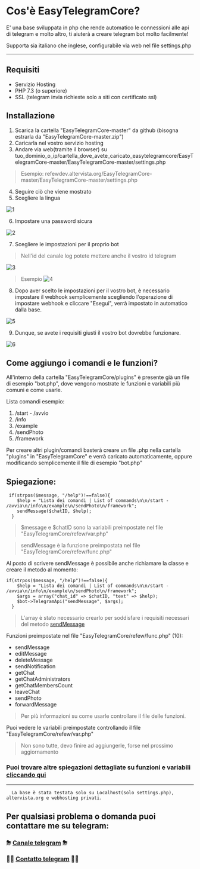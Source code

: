 # Cos'è EasyTelegramCore?
E' una base sviluppata in php che rende automatico le connessioni alle api di telegram e molto altro, ti aiuterà a creare telegram bot molto facilmente!

Supporta sia italiano che inglese, configurabile via web nel file settings.php

------

## Requisiti
- Servizio Hosting
- PHP 7.3 (o superiore)
- SSL (telegram invia richieste solo a siti con certificato ssl)

## Installazione
1) Scarica la cartella "EasyTelegramCore-master" da github (bisogna estrarla da "EasyTelegramCore-master.zip")
2) Caricarla nel vostro servizio hosting
3) Andare via web(tramite il browser) su tuo_dominio_o_ip/cartella_dove_avete_caricato_easytelegramcore/EasyTelegramCore-master/EasyTelegramCore-master/settings.php
> Esempio: refewdev.altervista.org/EasyTelegramCore-master/EasyTelegramCore-master/settings.php
4) Seguire ciò che viene mostrato
5) Scegliere la lingua

![1](https://github.com/RefewDev/EasyTelegramCore/blob/master/docs/it/1.png)

6) Impostare una password sicura

![2](https://github.com/RefewDev/EasyTelegramCore/blob/master/docs/it/2.png)

7) Scegliere le impostazioni per il proprio bot
> Nell'id del canale log potete mettere anche il vostro id telegram

![3](https://github.com/RefewDev/EasyTelegramCore/blob/master/docs/it/3.png)

> Esempio
![4](https://github.com/RefewDev/EasyTelegramCore/blob/master/docs/it/4.png)

8) Dopo aver scelto le impostazioni per il vostro bot, è necessario impostare il webhook semplicemente scegliendo l'operazione di impostare webhook e cliccare "Esegui", verrà impostato in automatico dalla base.

![5](https://github.com/RefewDev/EasyTelegramCore/blob/master/docs/it/5.png)

9) Dunque, se avete i requisiti giusti il vostro bot dovrebbe funzionare.

![6](https://github.com/RefewDev/EasyTelegramCore/blob/master/docs/it/6.png)

## Come aggiungo i comandi e le funzioni?
All'interno della cartella "EasyTelegramCore/plugins" è presente già un file di esempio "bot.php", dove vengono mostrate le funzioni e variabili più comuni e come usarle.

Lista comandi esempio:
1) /start - /avvio
2) /info
3) /example
4) /sendPhoto
5) /framework

Per creare altri plugin/comandi basterà creare un file .php nella cartella "plugins" in "EasyTelegramCore" e verrà caricato automaticamente, oppure modificando semplicemente il file di esempio "bot.php"

Spiegazione:
------
     if(strpos($message, "/help")!==false){
        $help = "Lista dei comandi | List of commands\n\n/start - /avvia\n/info\n/example\n/sendPhoto\n/framework";
        sendMessage($chatID, $help);
      }
> $message e $chatID sono la variabili preimpostate nel file "EasyTelegramCore/refew/var.php"

> sendMessage è la funzione preimpostata nel file "EasyTelegramCore/refew/func.php"

Al posto di scrivere sendMessage è possibile anche richiamare la classe e creare il metodo al momento:

    if(strpos($message, "/help")!==false){
        $help = "Lista dei comandi | List of commands\n\n/start - /avvia\n/info\n/example\n/sendPhoto\n/framework";
        $args = array("chat_id" => $chatID, "text" => $help);
        $bot->TelegramApi("sendMessage", $args);
      }
> L'array è stato necessario crearlo per soddisfare i requisiti necessari del metodo [sendMessage](https://core.telegram.org/bots/api#sendmessage)

Funzioni preimpostate nel file "EasyTelegramCore/refew/func.php" (10):
- sendMessage
- editMessage
- deleteMessage
- sendNotification
- getChat
- getChatAdministrators
- getChatMembersCount
- leaveChat
- sendPhoto
- forwardMessage
> Per più informazioni su come usarle controllare il file delle funzioni. 

Puoi vedere le variabili preimpostate controllando il file "EasyTelegramCore/refew/var.php"
> Non sono tutte, devo finire ad aggiungerle, forse nel prossimo aggiornamento

### Puoi trovare altre spiegazioni dettagliate su funzioni e variabili [cliccando qui](https://core.telegram.org/bots/api)
------

      La base è stata testata solo su Localhost(solo settings.php), altervista.org e webhosting privati.

## Per qualsiasi problema o domanda puoi contattare me su telegram:
### ⛈ [Canale telegram](https://t.me/RefewDev) ⛈
### 👨‍💻 [Contatto telegram](https://t.me/Refew) 👨‍💻
